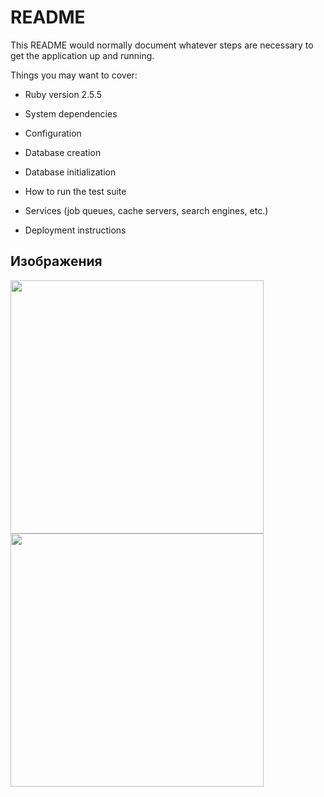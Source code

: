 # README

This README would normally document whatever steps are necessary to get the
application up and running.

Things you may want to cover:

* Ruby version 2.5.5

* System dependencies

* Configuration

* Database creation

* Database initialization

* How to run the test suite

* Services (job queues, cache servers, search engines, etc.)

* Deployment instructions

## Изображения
[<img src="https://live.staticflickr.com/65535/48529159686_21adf3f314_k.jpg" width=405>](https://live.staticflickr.com/65535/48529159686_21adf3f314_k.jpg)
[<img src="https://live.staticflickr.com/65535/48529316717_926e47d30b_k.jpg" width=405>](https://live.staticflickr.com/65535/48529316717_926e47d30b_k.jpg)
